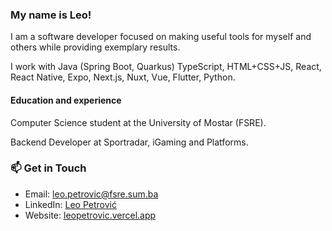### My name is Leo!

I am a software developer focused on making useful tools for myself and others while providing exemplary results.

I work with Java (Spring Boot, Quarkus) TypeScript, HTML+CSS+JS, React, React Native, Expo, Next.js, Nuxt, Vue, Flutter, Python.

#### Education and experience

Computer Science student at the University of Mostar (FSRE).

Backend Developer at Sportradar, iGaming and Platforms.

### 📫 Get in Touch  
- Email: [leo.petrovic@fsre.sum.ba](mailto:leo.petrovic@fsre.sum.ba)  
- LinkedIn: [Leo Petrović](https://www.linkedin.com/in/leo-petrovi%C4%87-7047b1162/)  
- Website: [leopetrovic.vercel.app](https://leopetrovic.vercel.app/)  
